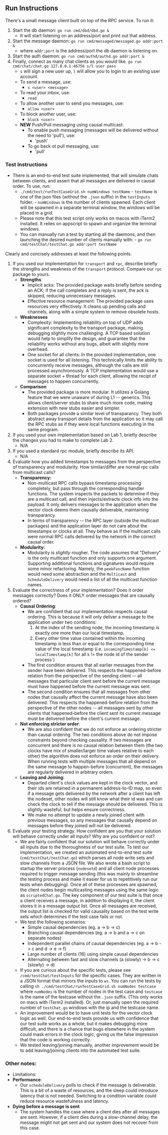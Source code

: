 ## Run Instructions
There's a small message client built on top of the RPC service. To run it:

1. Start the db daemon:
   `go run cmd/dbd/dbd.go &`
   - It will start listening on an address/port and print out that address.
2. Start the message daemon:
   `go run cmd/messaged/messaged.go addr:port &`
   - where `addr:port` is the address/port the db daemon is listening on.
3. Start the auth daemon:
   `go run cmd/authd/authd.go addr:port &`
4. Finally, connect as many chat clients as you would like.
   `go run cmd/chat/chat.go 127.0.0.1:46756 s/l user pass`
   -  `s` will sign a new user up, `l` will allow you to login to an existing user account.
   - To send a message, use:
        - `s <user> <message>`
   - To read your inbox, use:
        -  `read`
   -  To allow another user to send you messages, use:
        - `allow <user>`
   - To block another user, use:
        - `block <user>`
   - **NEW** Push/Pull messaging using causal multicast:
      - To enable push messaging (messages will be delivered without the need to 'pull'), use:
          - 'push'
      - To go back ot pull messaging, use:
          - 'pull'

### Test Instructions
- There is an end-to-end test suite implemented, that will simulate chats between clients, and assert that all messages are delivered in causal order. To use, run:
  - `./cmd/test/runTestCaseGrid.sh numWindows testName`
        - `testName` is one of the json files (without the `.json` suffix) in the `testInputs` folder.
        - `numWindows` is the number of clients spawned. Each client will be spawned in a separate terminal window, the windows will be placed in a grid.
  - Please note that this test script only works on macos with iTerm2 installed. It relies on appscript to spawn and organize the terminal windows.
  - You can manually run a test by starting all the daemons, and then launching the desired number of clients manually with:
        - `go run cmd/testChat/testChat.go addr:port testName`

Clearly and concisely addresses at least the following points.
1. If you used our implementation for `transport` and `rpc`, describe briefly the strengths and weakness of the `transport` protocol.  Compare our `rpc` package to yours.
    - **Strengths**
      - Implicit acks: The provided package waits briefly before sending an ACK; if the call completes and a reply is sent, the ack is skipped, reducing unnecessary messages. 
      - Effective resource management: The provided package uses resources very effectively. It cleans up pending calls and channels, along with a simple system to remove obsolete hosts.
    - **Weaknesses**
      - Complexity: Implementing reliability on top of UDP adds significant complexity to the transport package, making debugging slightly more challenging. A TCP based solution would help to simplify the design, and guarantee that the reliability works without any bugs, albeit with slightly more overhead.
      - One socket for all clients: In the provided implementation, one socket is used for all listening. This technically limits the ability to concurrently receive messages, although the calls are still processed asynchronously.  A TCP implementation would use a separate socket + thread for each client, allowing the recipt of messages to happen concurrently.
    - **Comparison**
      - The provided package is more modular. It utilizes a Golang feature that we were unaware of during L1 -- generics. This allows client/server stubs to share much more code, making extension with new stubs easier and simpler.
      - Both packages provide a similar level of transparancy. They both abstract away transport details from the application so it may call the RPC stubs as if they were local functions executing in the same program.
 2. If you used your own implementation based on Lab 1, briefly describe the changes you had to make to complete Lab 2.
    - N/A 
 3. If you used a standard rpc module, briefly describe its API.
    - N/A 
 4. Evaluate how you added timestamps to messages from the perspective of transparency and modularity.  How similar/differ are normal rpc calls from multicast calls?
    - **Transparency:** 
      - Non-multicast RPC calls bypass timestamp processing completely, but pass through the corresponding handler functions. The system inspects the packets to determine if they are a multicast call, and then injects/extracts clock info into the payload. It only delivers messages to the application when the vector clock deems them causally deliverable, maintaining transparancy.
      - In terms of transparency -- the RPC layer (outside the multicast packages) and the application layer do not care about the timestamps or clocks at all. They behave as if the multicast calls were normal RPC calls delivered by the network in the correct causal order.
    - **Modularity:** 
      - Modularity is *slightly* rougher. The code assumes that "Delivery" is the only multicast function and only supports one argument. Supporting additional functions and signatures would require some minor refactoring. Namely, the `peekFuncName` function would need some abstraction and the `Multicast` and `ScheduleDelivery` would need a list of all the multicast function names.
 5. Evaluate the correctness of your implementation?  Does it order messages correctly?  Does it ONLY order messages that are causally ordered?
    - **Causal Ordering**:
      - We are confident that our implementation respects causal ordering. This is because it will only deliver a message to the application under two conditions:
        1. At the index of the sending node, the incoming timestamp is exactly one more than our local timestamp.
        2. Every other time value contained within the incoming timestamp is less than or equal to the corresponding time value of the local timestamp (i.e. `incomingTimestamp[k] <= localTimestamp[k]` for all `k` != the node id of the sender process`) 
      - The first condition ensures that all earlier messages from the sender have been delivered. This respects the happened-before relation from the perspective of the sending client -- all messages that particular client sent before the current message must have happened before the current message was sent.
      - The second condition ensures that all messages from other nodes that causally affect the current message have also been delivered. This respects the happened-before relation from the perspective of the other nodes -- all messages sent by other clients that happened-before the client sent its current message must be delivered before the client's current message.
    - **Not enforcing stricter order**:
      - We are also confident that we do not enforce an ordering stricter than causal ordering. The two conditions above do not impose constraints beyond checking causality. If two messages are concurrent and there is no causal relation between them (the two clocks have mix of smaller/larger time values relative to each other) the algorithm does not enforce an order on their delivery. When running tests with multiple messages that all depend on the same message to happen-before (concurrent), the messages are regularly delivered in arbitrary orders.
    - **Leaving and Joining**:
      - Departed client's clock values are kept in the clock vector, and their ids are retained in a permanent address-to-ID map, so even if a message gets delivered by the network after a client has left the nodeset, other nodes will still know what their id was and can check the clock to tell if the message should be delivered. This is slightly wasteful, but helps ensure correctness.
      - We make no attempt to update a newly joined client with previous messages, so any messages that causally depend on messages before they joined will not be delivered.
 6. Evaluate your testing strategy.  How confident are you that your solution will behave correctly under all inputs?  Why are you confident or not?
    - We are fairly confident that our solution will behave correctly under all inputs due to the thoroughness of our test suite. To test our implementation, we created an automated end-to-end test suite (`cmd/testChat/testChat.go`) which parses all node write sets and slow channels from a JSON file. We also wrote a bash script to startup the server process (`nodesetd`) and all client node processes required to trigger message sending (this was mainly to streamline the testing process and make it easier for us to repetitively run our tests when debugging). Once all of these processes are spawned, the client nodes begin multicasting messages using the same logic as `scriptedChat.go`. The key component of our test suite is that once a client receives a message, in addition to displaying it, the client stores it in a message output list. Once all messages are received, the output list is checked for valid causality based on the test write sets which determines if the test case fails or not.
    - We test the following scenarios: 
      - Simple causal dependencies (eg. a -> b -> c)
      - Branching causal dependencies (eg. a -> b and a -> c on separate nodes)
      - Independent parallel chains of causal dependencies (eg. a -> b -> c and d -> e -> f) 
      - Large number of clients (16) using simple causal dependencies
      - Alternating between fast and slow channels (a (slowly) -> b -> c (slowly) -> d)
    - If you are curious about the specific tests, please see `/cmd/testChat/testInputs` for the specific cases. They are written in a JSON format that mirrors the inputs to `ws`. You can run the tests by calling `sh ./cmd/testChat/runTestCaseGrid.sh numNodes testcase` where `numNodes` is the number of nodes in the test case and `testcase` is the name of the testcase without the `.json` suffix. (This only works on macs with iTerm2 installed). Or, just manually open the required number of `testChat.go` windows with the ip and the testcase name.
    - An improvement would be to have unit tests for the vector clock logic as well. Our end-to-end tests provide us with confidence that our test suite works as a whole, but it makes debugging more difficult, and there is a chance that bugs elsewhere in the system could mask errors in the clock logic, giving us the false impression that the code is working correctly.
    - We tested leaving/joining manually, another improvement would be to add leaving/joining clients into the automated test suite.
### Other notes:
- Limitations:
- **Performance**:
  - Our `scheduleDelivery` polls to check if the message is deliverable. This is a bit of a waste of resources, and the sleep could introduce latency that is not needed. Switching to a condition variable could reduce resource wastefulness and latency.
- **Dying before a message is sent**
  - The system handles the case where a client dies after all messages are sent. However, if a client dies during a slow-channel delay, the message might not get sent and our system does not recover from this case.
